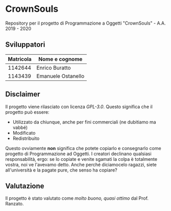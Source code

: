 # CrownSouls

Repository per il progetto di Programmazione a Oggetti "CrownSouls" - A.A. 2019 - 2020

## Sviluppatori
| Matricola | Nome e cognome |
|-----------|----------------|
| 1142644   | Enrico Buratto |
| 1143439   | Emanuele Ostanello |

## Disclaimer

Il progetto viene rilasciato con licenza _GPL-3.0_. Questo significa che il progetto può essere:

- Utilizzato da chiunque, anche per fini commerciali (ne dubitiamo ma vabbé)
- Modificato
- Redistribuito

Questo ovviamente **non** significa che potete copiarlo e consegnarlo come progetto di Programmazione ad Oggetti. I creatori declinano qualsiasi responsabilità, ergo: se lo copiate e venite sgamati la colpa è totalmente vostra, noi ve l'avevamo detto. Anche perché diciamocelo ragazzi, siete all'università e la pagate pure, che senso ha copiare?

## Valutazione

Il progetto è stato valutato come _molto buono, quasi ottimo_ dal Prof. Ranzato.
